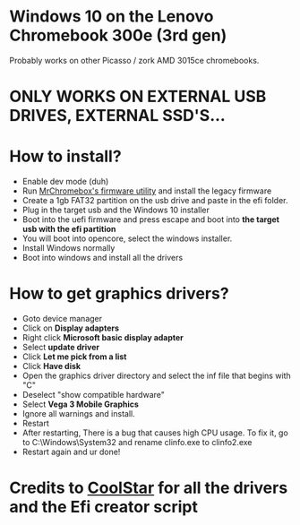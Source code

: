 # Windows 10 on the Lenovo Chromebook 300e (3rd gen)
Probably works on other Picasso / zork AMD 3015ce chromebooks.
# ONLY WORKS ON EXTERNAL USB DRIVES, EXTERNAL SSD'S...
# How to install?
* Enable dev mode (duh)
* Run [MrChromebox's firmware utility](https://mrchromebox.tech/#fwscript) and install the legacy firmware
* Create a 1gb FAT32 partition on the usb drive and paste in the efi folder.
* Plug in the target usb and the Windows 10 installer
* Boot into the uefi firmware and press escape and boot into **the target usb with the efi partition**
* You will boot into opencore, select the windows installer.
* Install Windows normally
* Boot into windows and install all the drivers
# How to get graphics drivers?
* Goto device manager
* Click on **Display adapters**
* Right click **Microsoft basic display adapter**
* Select **update driver**
* Click **Let me pick from a list**
* Click **Have disk**
* Open the graphics driver directory and select the inf file that begins with "C"
* Deselect "show compatible hardware"
* Select **Vega 3 Mobile Graphics**
* Ignore all warnings and install.
* Restart
* After restarting, There is a bug that causes high CPU usage. To fix it, go to C:\Windows\System32 and rename clinfo.exe to clinfo2.exe
* Restart again and ur done!

# Credits to [CoolStar](https://coolstar.org/) for all the drivers and the Efi creator script
